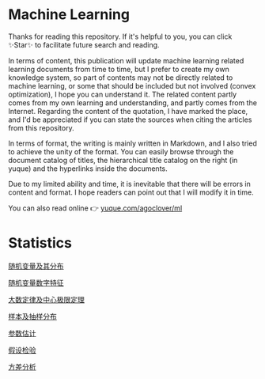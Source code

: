 # Machine Learning

Thanks for reading this repository. If it's helpful to you, you can click ✨Star✨ to facilitate future search and reading.

In terms of content, this publication will update machine learning related learning documents from time to time, but I prefer to create my own knowledge system, so part of  contents may not be directly related to machine learning, or some that should be included but not involved (convex optimization), I hope you can understand it. The related content partly comes from my own learning and understanding, and partly comes from the Internet. Regarding the content of the quotation, I have marked the place, and I'd be appreciated if you can state the sources when citing the articles from this repository. 

In terms of format, the writing is mainly written in Markdown, and I also tried to achieve the unity of the format. You can easily browse through the document catalog of titles, the hierarchical title catalog on the right (in yuque) and the hyperlinks inside the documents.

Due to my limited ability and time, it is inevitable that there will be errors in content and format. I hope readers can point out that I will modify it in time.

You can also read online 👉  [yuque.com/agoclover/ml](https://www.yuque.com/agoclover/ml)



# Statistics

[随机变量及其分布](Statistics/随机变量及其分布_show.md)

[随机变量数字特征](Statistics/随机变量数字特征.pdf)

[大数定律及中心极限定理](Statistics/大数定律及中心极限定理.pdf)

[样本及抽样分布](Statistics/样本及抽样分布.pdf)

[参数估计](Statistics/参数估计.pdf)

[假设检验](Statistics/假设检验.pdf)

[方差分析](Statistics/方差分析.pdf)

